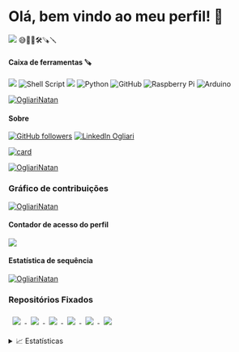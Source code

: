 # Olá, bem vindo ao meu perfil! 👋

<img src="https://img.shields.io/github/license/OgliariNatan/OgliariNatan?color=violet&style=plastic" />
😅🌱🔭🛠🪚🪛

#### Caixa de ferramentas 🪚
<img src="https://img.shields.io/badge/C-00599C?style=for-the-badge&logo=c&logoColor=white" />
<img alt="Shell Script" src="https://img.shields.io/badge/shell_script-%23121011.svg?style=for-the-badge&logo=gnu-bash&logoColor=white"/>
<img src="https://img.shields.io/badge/Linux-E34F26?style=for-the-badge&logo=linux&logoColor=black" />
<img alt="Python" src="https://img.shields.io/badge/python-%2314354C.svg?style=for-the-badge&logo=python&logoColor=white"/>
<img alt="GitHub" src="https://img.shields.io/badge/github-%23121011.svg?style=for-the-badge&logo=github&logoColor=white"/>
<img alt="Raspberry Pi" src="https://img.shields.io/badge/-RaspberryPi-C51A4A?style=for-the-badge&logo=Raspberry-Pi"/>
<img alt="Arduino" src="https://img.shields.io/badge/-Arduino-00979D?style=for-the-badge&logo=Arduino&logoColor=white"/>


[![OgliariNatan](https://github-readme-stats.vercel.app/api/top-langs/?username=OgliariNatan&hide=html&layout=compact=true&theme=dracula)](https://github.com/OgliariNatan/github-readme-stats)

#### Sobre

[![GitHub followers](https://img.shields.io/github/followers/Ogliarinatan?label=GitHub&logo=Github&style=for-the-badge)](https://github.com/Ogliarinatan/)
 [![LinkedIn Ogliari](https://img.shields.io/badge/LinkedIn-0077B5?style=for-the-badge&logo=linkedin&logoColor=white)](https://br.linkedin.com/in/natan-ogliari-526591bb)


[![card](https://github-readme-stats.vercel.app/api?username=OgliariNatan&theme=dark&show_icons=true)](https://github.com/anuraghazra/github-readme-stats)

[![OgliariNatan](https://github-profile-trophy.vercel.app/?username=OgliariNatan)](https://github-profile-trophy.vercel.app/?username=OgliariNatan&theme=dark)


### Gráfico de contribuições
[![OgliariNatan](https://github-profile-summary-cards.vercel.app/api/cards/profile-details?username=OgliariNatan)](https://github-profile-summary-cards.vercel.app/api/cards/profile-details?username=OgliariNatan&theme=dracula)

#### Contador de acesso do perfil
<img src="https://hits.seeyoufarm.com/api/count/incr/badge.svg?url=https%3A%2F%2Fgithub.com%2FOgliariNatan1212%2Fhit-counter" />

#### Estatística de sequência

[![OgliariNatan](https://github-readme-streak-stats.herokuapp.com/?user=OgliariNatan)](https://github-readme-streak-stats.herokuapp.com/?user=OgliariNatan&theme=cobalt)


### Repositórios Fixados

<a href="https://github.com/OgliariNatan/ng-limeade">  <img align="center" style="margin:0.5rem" src="https://github-readme-stats.vercel.app/api/pin/?username=OgliariNatan&repo=zeniteSolar&title_color=ffffff&text_color=c9cacc&icon_color=4AB197&bg_color=1A2B34" /> </a>
<a href="https://github.com/OgliariNatan/ng-limeade">  <img align="center" style="margin:0.5rem" src="https://github-readme-stats.vercel.app/api/pin/?username=OgliariNatan&repo=Template-UNOPAR&title_color=ffffff&text_color=c9cacc&icon_color=4AB197&bg_color=1A2B34" /> </a>
<a href="https://github.com/OgliariNatan/ng-limeade">  <img align="center" style="margin:0.5rem" src="https://github-readme-stats.vercel.app/api/pin/?username=OgliariNatan&repo=rotina_backup&title_color=ffffff&text_color=c9cacc&icon_color=4AB197&bg_color=1A2B34" /> </a>
<a href="https://github.com/OgliariNatan/ng-limeade">  <img align="center" style="margin:0.5rem" src="https://github-readme-stats.vercel.app/api/pin/?username=OgliariNatan&repo=Programa-o_em_Python&title_color=ffffff&text_color=c9cacc&icon_color=4AB197&bg_color=1A2B34" /> </a>
<a href="https://github.com/OgliariNatan/ng-limeade">  <img align="center" style="margin:0.5rem" src="https://github-readme-stats.vercel.app/api/pin/?username=OgliariNatan&repo=-ScientificComputing&title_color=ffffff&text_color=c9cacc&icon_color=4AB197&bg_color=1A2B34" /> </a>
<a href="https://github.com/OgliariNatan/ng-limeade">  <img align="center" style="margin:0.5rem" src="https://github-readme-stats.vercel.app/api/pin/?username=OgliariNatan&repo=projetointegrador_II&title_color=ffffff&text_color=c9cacc&icon_color=4AB197&bg_color=1A2B34" /> </a>


<details>
<summary>📈 Estatísticas </summary>
<br>
Minhas estatísticas do GitHub

![](http://github-profile-summary-cards.vercel.app/api/cards/profile-details?username=OgliariNatan&theme=dracula)

![](http://github-profile-summary-cards.vercel.app/api/cards/repos-per-language?username=OgliariNatan&theme=dracula)
![](http://github-profile-summary-cards.vercel.app/api/cards/most-commit-language?username=OgliariNatan&theme=dracula)

<br>


</details>

